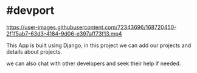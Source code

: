 # #devport


https://user-images.githubusercontent.com/72343696/168720450-2f1f5ab7-63d3-4184-9d06-e397aff73f13.mp4

This App is built using  Django, in this project we can add our projects and details about projects.

we can also chat with other developers and seek their help if needed. 

